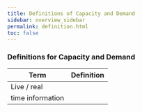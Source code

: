 ```yaml
---
title: Definitions of Capacity and Demand
sidebar: overview_sidebar
permalink: definition.html
toc: false
---
```


### Definitions for Capacity and Demand

|Term             |Definition                                |
|-----------------|------------------------------------------|
|Live / real      |                                          | 
|time information |                                          |

